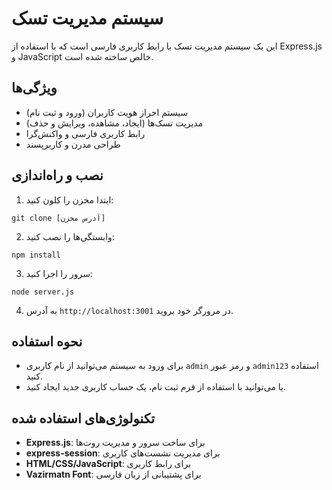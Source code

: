 # سیستم مدیریت تسک

این یک سیستم مدیریت تسک با رابط کاربری فارسی است که با استفاده از Express.js و JavaScript خالص ساخته شده است.

## ویژگی‌ها

- سیستم احراز هویت کاربران (ورود و ثبت نام)
- مدیریت تسک‌ها (ایجاد، مشاهده، ویرایش و حذف)
- رابط کاربری فارسی و واکنش‌گرا
- طراحی مدرن و کاربرپسند

## نصب و راه‌اندازی

1. ابتدا مخزن را کلون کنید:
```
git clone [آدرس مخزن]
```

2. وابستگی‌ها را نصب کنید:
```
npm install
```

3. سرور را اجرا کنید:
```
node server.js
```

4. به آدرس `http://localhost:3001` در مرورگر خود بروید.

## نحوه استفاده

- برای ورود به سیستم می‌توانید از نام کاربری `admin` و رمز عبور `admin123` استفاده کنید.
- یا می‌توانید با استفاده از فرم ثبت نام، یک حساب کاربری جدید ایجاد کنید.

## تکنولوژی‌های استفاده شده

- **Express.js**: برای ساخت سرور و مدیریت روت‌ها
- **express-session**: برای مدیریت نشست‌های کاربری
- **HTML/CSS/JavaScript**: برای رابط کاربری
- **Vazirmatn Font**: برای پشتیبانی از زبان فارسی
